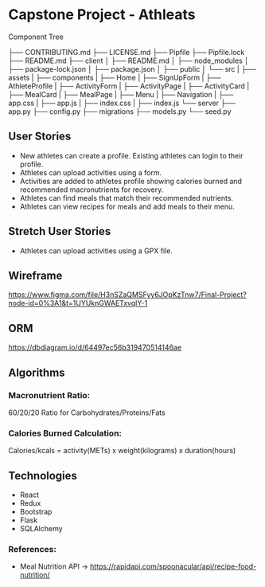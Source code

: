 # Capstone Project - Athleats

Component Tree

├── CONTRIBUTING.md
├── LICENSE.md
├── Pipfile
├── Pipfile.lock
├── README.md
├── client
│   ├── README.md
│   ├── node_modules
│   ├── package-lock.json
│   ├── package.json
│   ├── public
│   └── src
|       ├── assets
|       ├── components
|           ├── Home
|           ├── SignUpForm
|           ├── AthleteProfile
|           ├── ActivityForm
|           ├── ActivityPage
|           ├── ActivityCard
|           ├── MealCard
|           ├── MealPage
|           ├── Menu
|           ├── Navigation
|       ├── app.css
|       ├── app.js
|       ├── index.css
|       ├── index.js
└── server
    ├── app.py
    ├── config.py
    ├── migrations
    ├── models.py
    └── seed.py

## User Stories

- New athletes can create a profile. Existing athletes can login to their profile.
- Athletes can upload activities using a form.
- Activities are added to athletes profile showing calories burned and recommended macronutrients for recovery.
- Athletes can find meals that match their recommended nutrients.
- Athletes can view recipes for meals and add meals to their menu.

## Stretch User Stories

- Athletes can upload activities using a GPX file.

## Wireframe

https://www.figma.com/file/H3nSZaQMSFyy6JOpKzTnw7/Final-Project?node-id=0%3A1&t=1UYUknGWAETxvqlY-1

## ORM 

https://dbdiagram.io/d/64497ec56b319470514146ae

## Algorithms

### Macronutrient Ratio:

60/20/20 Ratio for Carbohydrates/Proteins/Fats

### Calories Burned Calculation:

Calories/kcals = activity(METs) x weight(kilograms) x duration(hours)

## Technologies

- React
- Redux
- Bootstrap
- Flask
- SQLAlchemy

### References:

- Meal Nutrition API -> https://rapidapi.com/spoonacular/api/recipe-food-nutrition/
